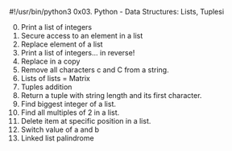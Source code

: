 #!/usr/bin/python3
0x03. Python - Data Structures: Lists, Tuplesi

0. Print a list of integers
1. Secure access to an element in a list
2. Replace element of a list
3. Print a list of integers... in reverse!
4. Replace in a copy
5. Remove all characters c and C from a string.
6. Lists of lists = Matrix
7. Tuples addition
8. Return a tuple with string length and its first character.
9. Find biggest integer of a list.
10. Find all multiples of 2 in a list.
11. Delete item at specific position in a list.
12. Switch value of a and b
13. Linked list palindrome
